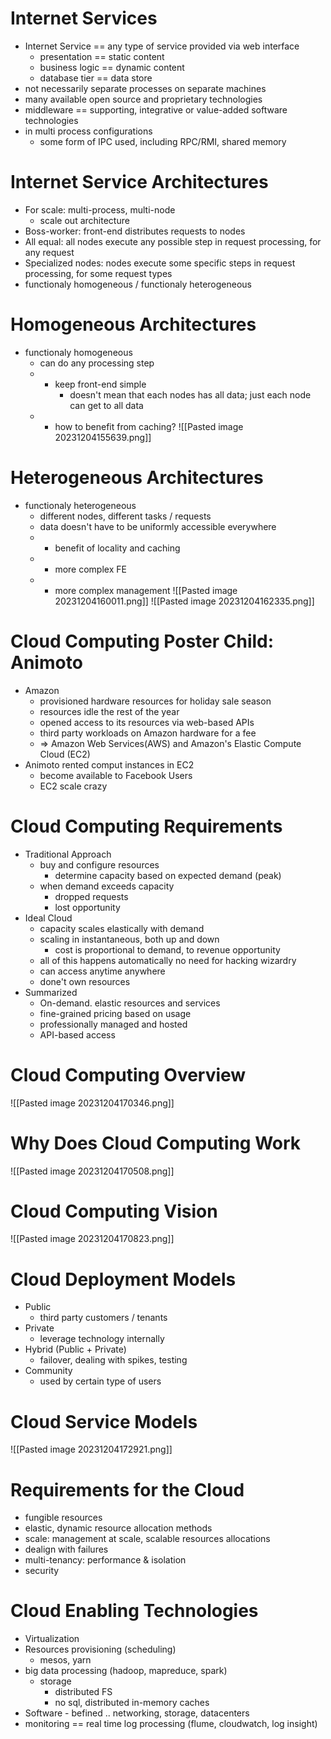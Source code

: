 # Internet Services
- Internet Service == any type of service provided via web interface
	- presentation == static content
	- business logic == dynamic content
	- database tier == data store
- not necessarily separate processes on separate machines
- many available open source and proprietary technologies
- middleware == supporting, integrative or value-added software technologies
- in multi process configurations
	- some form of IPC used, including RPC/RMI, shared memory

# Internet Service Architectures
- For scale: multi-process, multi-node
	- scale out architecture
- Boss-worker: front-end distributes requests to nodes
- All equal:  all nodes execute any possible step in request processing, for any request
- Specialized nodes: nodes execute some specific steps in request processing, for some request types
- functionaly homogeneous / functionaly heterogeneous
# Homogeneous Architectures
- functionaly homogeneous
	- can do any processing step
	- + keep front-end simple
		- doesn't mean that each nodes has all data; just each node can get to all data
	- - how to benefit from caching?
![[Pasted image 20231204155639.png]]
# Heterogeneous Architectures
- functionaly heterogeneous
	- different nodes, different tasks / requests
	- data doesn't have to be uniformly accessible everywhere
	- + benefit of locality and caching
	- - more complex FE
	- - more complex management
![[Pasted image 20231204160011.png]]
![[Pasted image 20231204162335.png]]
# Cloud Computing Poster Child: Animoto
- Amazon
	- provisioned hardware resources for holiday sale season
	- resources idle the rest of the year
	- opened access to its resources via web-based APIs
	- third party workloads on Amazon hardware for a fee
	- => Amazon Web Services(AWS) and Amazon's Elastic Compute Cloud (EC2)
- Animoto rented comput instances in EC2
	- become available to Facebook Users
	- EC2 scale crazy
# Cloud Computing Requirements
- Traditional Approach
	- buy and configure resources
		- determine capacity based on expected demand (peak)
	- when demand exceeds capacity
		- dropped requests
		-  lost opportunity
- Ideal Cloud
	- capacity scales elastically with demand
	- scaling in instantaneous, both up and down
		- cost is proportional to demand, to revenue opportunity
	- all of this happens automatically no need for hacking wizardry
	- can access anytime anywhere
	- done't own resources
- Summarized
	- On-demand. elastic resources and services
	- fine-grained pricing based on usage
	- professionally managed and hosted
	- API-based access
# Cloud Computing Overview
![[Pasted image 20231204170346.png]]
# Why Does Cloud Computing Work
![[Pasted image 20231204170508.png]]
# Cloud Computing Vision
![[Pasted image 20231204170823.png]]
# Cloud Deployment Models
- Public
	- third party customers / tenants
- Private
	- leverage technology internally
- Hybrid (Public + Private)
	- failover, dealing with spikes, testing
- Community
	- used by certain type of users
# Cloud Service Models
![[Pasted image 20231204172921.png]]
# Requirements for the Cloud
- fungible resources
- elastic, dynamic resource allocation methods
- scale: management at scale, scalable resources allocations
- dealign with failures
- multi-tenancy: performance & isolation
- security
# Cloud Enabling Technologies
- Virtualization
- Resources provisioning (scheduling)
	- mesos, yarn
- big data processing (hadoop, mapreduce, spark)
	- storage
		- distributed FS
		- no sql, distributed in-memory caches
- Software - befined .. networking, storage, datacenters
- monitoring == real time log processing (flume, cloudwatch, log insight)